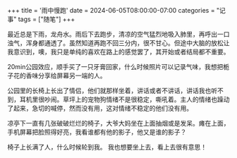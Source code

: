 +++
title = '雨中慢跑'
date = 2024-06-05T08:00:00-07:00
categories = "记事"
tags = ["随笔"]
+++

最近总是下雨，龙舟水。雨后下去跑步，清凉的空气猛烈地吸入肺里，再呼出一口浊气，浑身都通透了。虽然知道再跑不回三分内，很不甘心。但途中大脑的放松让我意识到，噢，我只是单纯的喜欢在路上的感觉罢了，其开始或者结局都不重要。

20min公园效应，顺手买了一只牙膏回家，什么时候照片可以记录气味，我想把栀子花的香味分享给屏幕另一端的人。

公园里的长椅上长出了情侣，他们就那样坐着，讲话或者不讲话，讲话我也听不到，耳机里很吵闹。草坪上的宠物狗情绪不是很稳定，嘶吼着。主人的情绪也躁动了起来，急切的喊停，然而没有用，这对情绪不稳定的他们没有用。

凉亭下一直有几张破破烂烂的椅子，大爷大妈坐在上面抽烟或是发呆。瘫在上面，手机屏幕把脸照得好亮，我看谁都有他的影子，他又是谁的影子？

椅子上长满了人，什么时候轮到我。
我也想要坐上去，看上去很有意思！